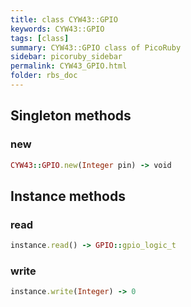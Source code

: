 ```yaml
---
title: class CYW43::GPIO
keywords: CYW43::GPIO
tags: [class]
summary: CYW43::GPIO class of PicoRuby
sidebar: picoruby_sidebar
permalink: CYW43_GPIO.html
folder: rbs_doc
---
```

## Singleton methods
### new

```ruby
CYW43::GPIO.new(Integer pin) -> void
```
## Instance methods
### read

```ruby
instance.read() -> GPIO::gpio_logic_t
```
### write

```ruby
instance.write(Integer) -> 0
```
